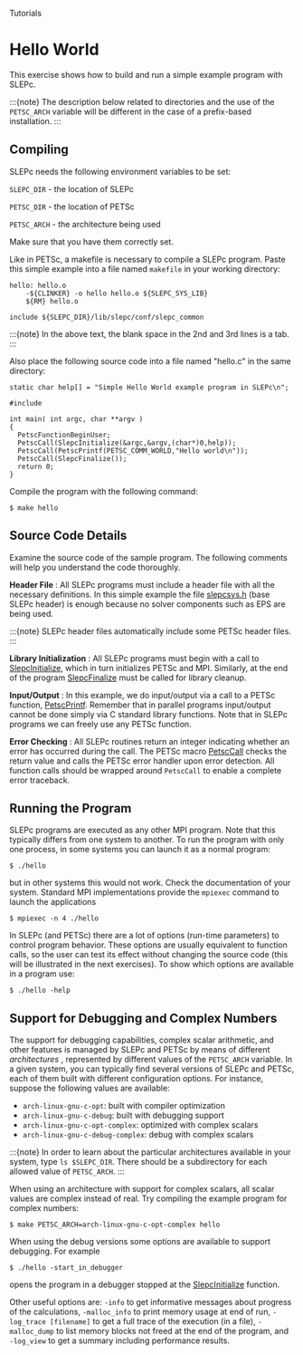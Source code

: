 Tutorials

# Hello World

This exercise shows how to build and run a simple example program with SLEPc.

:::{note}
The description below related to directories and the use of the `PETSC_ARCH` variable will be different in the case of a prefix-based installation.
:::

## Compiling

SLEPc needs the following environment variables to be set:

`SLEPC_DIR` \- the location of SLEPc

`PETSC_DIR` \- the location of PETSc

`PETSC_ARCH` \- the architecture being used

Make sure that you have them correctly set.

Like in PETSc, a makefile is necessary to compile a SLEPc program. Paste this simple example into a file named `makefile` in your working directory:

```{code} make
hello: hello.o
	-${CLINKER} -o hello hello.o ${SLEPC_SYS_LIB}
	${RM} hello.o

include ${SLEPC_DIR}/lib/slepc/conf/slepc_common
```

:::{note}
In the above text, the blank space in the 2nd and 3rd lines is a tab.
:::

Also place the following source code into a file named "hello.c" in the same directory:

```{code} c
static char help[] = "Simple Hello World example program in SLEPc\n";

#include

int main( int argc, char **argv )
{
  PetscFunctionBeginUser;
  PetscCall(SlepcInitialize(&argc,&argv,(char*)0,help));
  PetscCall(PetscPrintf(PETSC_COMM_WORLD,"Hello world\n"));
  PetscCall(SlepcFinalize());
  return 0;
}
```

Compile the program with the following command:

```{code} console
$ make hello
```

## Source Code Details

Examine the source code of the sample program. The following comments will help you understand the code thoroughly.

**Header File** : All SLEPc programs must include a header file with all the necessary definitions. In this simple example the file [slepcsys.h](https://slepc.upv.es/documentation/current/include/slepcsys.h) (base SLEPc header) is enough because no solver components such as EPS are being used.

:::{note}
SLEPc header files automatically include some PETSc header files.
:::

**Library Initialization** : All SLEPc programs must begin with a call to [SlepcInitialize](https://slepc.upv.es/documentation/current/docs/manualpages/sys/SlepcInitialize), which in turn initializes PETSc and MPI. Similarly, at the end of the program [SlepcFinalize](https://slepc.upv.es/documentation/current/docs/manualpages/sys/SlepcFinalize) must be called for library cleanup.

**Input/Output** : In this example, we do input/output via a call to a PETSc function, [PetscPrintf](https://petsc.org/release/manualpages/Sys/PetscPrintf).  Remember that in parallel programs input/output cannot be done simply via C standard library functions. Note that in SLEPc programs we can freely use any PETSc function.

**Error Checking** : All SLEPc routines return an integer indicating whether an error has occurred during the call. The PETSc macro [PetscCall](https://petsc.org/release/manualpages/Sys/PetscCall) checks the return value and calls the PETSc error handler upon error detection. All function calls should be wrapped around `PetscCall` to enable a complete error traceback.

## Running the Program

SLEPc programs are executed as any other MPI program. Note that this typically differs from one system to another. To run the program with only one process, in some systems you can launch it as a normal program:

```{code} console
$ ./hello
```

but in other systems this would not work. Check the documentation of your system. Standard MPI implementations provide the `mpiexec` command to launch the applications

```{code} console
$ mpiexec -n 4 ./hello
```

In SLEPc (and PETSc) there are a lot of options (run-time parameters) to control program behavior. These options are usually equivalent to function calls, so the user can test its effect without changing the source code (this will be illustrated in the next exercises). To show which options are available in a program use:

```{code} console
$ ./hello -help
```

## Support for Debugging and Complex Numbers

The support for debugging capabilities, complex scalar arithmetic, and other features is managed by SLEPc and PETSc by means of different _architectures_ , represented by different values of the `PETSC_ARCH` variable. In a given system, you can typically find several versions of SLEPc and PETSc, each of them built with different configuration options. For instance, suppose the following values are available:

  * `arch-linux-gnu-c-opt`: built with compiler optimization
  * `arch-linux-gnu-c-debug`: built with debugging support
  * `arch-linux-gnu-c-opt-complex`: optimized with complex scalars
  * `arch-linux-gnu-c-debug-complex`: debug with complex scalars

:::{note}
In order to learn about the particular architectures available in your system, type `ls $SLEPC_DIR`. There should be a subdirectory for each allowed value of `PETSC_ARCH`.
:::

When using an architecture with support for complex scalars, all scalar values are complex instead of real. Try compiling the example program for complex numbers:

```{code} console
$ make PETSC_ARCH=arch-linux-gnu-c-opt-complex hello
```

When using the debug versions some options are available to support debugging.  For example

```{code} console
$ ./hello -start_in_debugger
```

opens the program in a debugger stopped at the [SlepcInitialize](https://slepc.upv.es/documentation/current/docs/manualpages/sys/SlepcInitialize) function.

Other useful options are: `-info` to get informative messages about progress of the calculations, `-malloc_info` to print memory usage at end of run, `-log_trace [filename]` to get a full trace of the execution (in a file), `-malloc_dump` to list memory blocks not freed at the end of the program, and `-log_view` to get a summary including performance results.
